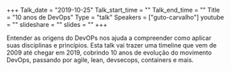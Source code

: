 +++
Talk_date = "2019-10-25"
Talk_start_time = ""
Talk_end_time = ""
Title = "10 anos de DevOps"
Type = "talk"
Speakers = ["guto-carvalho"]
youtube = ""
slideshare = ""
slides = ""
+++

Entender as origens do DevOPs nos ajuda a compreender como aplicar suas disciplinas e princípios. Esta talk vai trazer uma timeline que vem de 2009 até chegar em 2019, cobrindo 10 anos de evolução do movimento DevOps, passando por agile, lean, devsecops, containers e mais.
